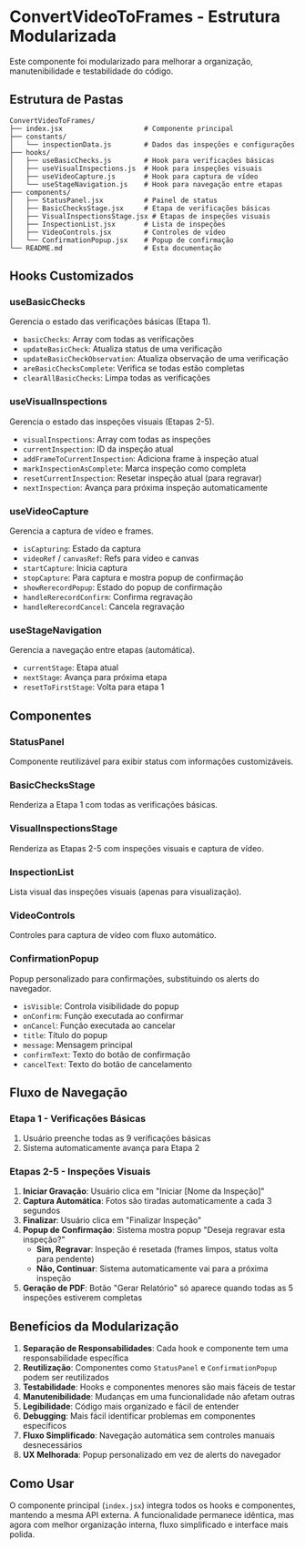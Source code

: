 # ConvertVideoToFrames - Estrutura Modularizada

Este componente foi modularizado para melhorar a organização, manutenibilidade e testabilidade do código.

## Estrutura de Pastas

```
ConvertVideoToFrames/
├── index.jsx                    # Componente principal
├── constants/
│   └── inspectionData.js        # Dados das inspeções e configurações
├── hooks/
│   ├── useBasicChecks.js        # Hook para verificações básicas
│   ├── useVisualInspections.js  # Hook para inspeções visuais
│   ├── useVideoCapture.js       # Hook para captura de vídeo
│   └── useStageNavigation.js    # Hook para navegação entre etapas
├── components/
│   ├── StatusPanel.jsx          # Painel de status
│   ├── BasicChecksStage.jsx     # Etapa de verificações básicas
│   ├── VisualInspectionsStage.jsx # Etapas de inspeções visuais
│   ├── InspectionList.jsx       # Lista de inspeções
│   ├── VideoControls.jsx        # Controles de vídeo
│   └── ConfirmationPopup.jsx    # Popup de confirmação
└── README.md                    # Esta documentação
```

## Hooks Customizados

### useBasicChecks
Gerencia o estado das verificações básicas (Etapa 1).
- `basicChecks`: Array com todas as verificações
- `updateBasicCheck`: Atualiza status de uma verificação
- `updateBasicCheckObservation`: Atualiza observação de uma verificação
- `areBasicChecksComplete`: Verifica se todas estão completas
- `clearAllBasicChecks`: Limpa todas as verificações

### useVisualInspections
Gerencia o estado das inspeções visuais (Etapas 2-5).
- `visualInspections`: Array com todas as inspeções
- `currentInspection`: ID da inspeção atual
- `addFrameToCurrentInspection`: Adiciona frame à inspeção atual
- `markInspectionAsComplete`: Marca inspeção como completa
- `resetCurrentInspection`: Resetar inspeção atual (para regravar)
- `nextInspection`: Avança para próxima inspeção automaticamente

### useVideoCapture
Gerencia a captura de vídeo e frames.
- `isCapturing`: Estado da captura
- `videoRef` / `canvasRef`: Refs para vídeo e canvas
- `startCapture`: Inicia captura
- `stopCapture`: Para captura e mostra popup de confirmação
- `showRerecordPopup`: Estado do popup de confirmação
- `handleRerecordConfirm`: Confirma regravação
- `handleRerecordCancel`: Cancela regravação

### useStageNavigation
Gerencia a navegação entre etapas (automática).
- `currentStage`: Etapa atual
- `nextStage`: Avança para próxima etapa
- `resetToFirstStage`: Volta para etapa 1

## Componentes

### StatusPanel
Componente reutilizável para exibir status com informações customizáveis.

### BasicChecksStage
Renderiza a Etapa 1 com todas as verificações básicas.

### VisualInspectionsStage
Renderiza as Etapas 2-5 com inspeções visuais e captura de vídeo.

### InspectionList
Lista visual das inspeções visuais (apenas para visualização).

### VideoControls
Controles para captura de vídeo com fluxo automático.

### ConfirmationPopup
Popup personalizado para confirmações, substituindo os alerts do navegador.
- `isVisible`: Controla visibilidade do popup
- `onConfirm`: Função executada ao confirmar
- `onCancel`: Função executada ao cancelar
- `title`: Título do popup
- `message`: Mensagem principal
- `confirmText`: Texto do botão de confirmação
- `cancelText`: Texto do botão de cancelamento

## Fluxo de Navegação

### Etapa 1 - Verificações Básicas
1. Usuário preenche todas as 9 verificações básicas
2. Sistema automaticamente avança para Etapa 2

### Etapas 2-5 - Inspeções Visuais
1. **Iniciar Gravação**: Usuário clica em "Iniciar [Nome da Inspeção]"
2. **Captura Automática**: Fotos são tiradas automaticamente a cada 3 segundos
3. **Finalizar**: Usuário clica em "Finalizar Inspeção"
4. **Popup de Confirmação**: Sistema mostra popup "Deseja regravar esta inspeção?"
   - **Sim, Regravar**: Inspeção é resetada (frames limpos, status volta para pendente)
   - **Não, Continuar**: Sistema automaticamente vai para a próxima inspeção
5. **Geração de PDF**: Botão "Gerar Relatório" só aparece quando todas as 5 inspeções estiverem completas

## Benefícios da Modularização

1. **Separação de Responsabilidades**: Cada hook e componente tem uma responsabilidade específica
2. **Reutilização**: Componentes como `StatusPanel` e `ConfirmationPopup` podem ser reutilizados
3. **Testabilidade**: Hooks e componentes menores são mais fáceis de testar
4. **Manutenibilidade**: Mudanças em uma funcionalidade não afetam outras
5. **Legibilidade**: Código mais organizado e fácil de entender
6. **Debugging**: Mais fácil identificar problemas em componentes específicos
7. **Fluxo Simplificado**: Navegação automática sem controles manuais desnecessários
8. **UX Melhorada**: Popup personalizado em vez de alerts do navegador

## Como Usar

O componente principal (`index.jsx`) integra todos os hooks e componentes, mantendo a mesma API externa. A funcionalidade permanece idêntica, mas agora com melhor organização interna, fluxo simplificado e interface mais polida. 